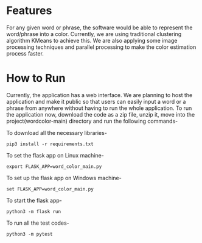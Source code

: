 # Features
For any given word or phrase, the software would be able to represent the word/phrase into a color. Currently, we are using traditional clustering algorithm KMeans to achieve this. We are also applying some image processing techniques and parallel processing to make the color estimation process faster.

# How to Run
Currently, the application has a web interface. We are planning to host the application and make it public so that users can easily input a word or a phrase from anywhere without having to run the whole application. 
To run the application now, download the code as a zip file, unzip it, move into the project(wordcolor-main) directory and run the following commands-

To download all the necessary libraries-
```
pip3 install -r requirements.txt
```
To set the flask app on Linux machine-
```
export FLASK_APP=word_color_main.py
```
To set up the flask app on Windows machine-
```
set FLASK_APP=word_color_main.py
```
To start the flask app-
```
python3 -m flask run
```
To run all the test codes-
```
python3 -m pytest
```
